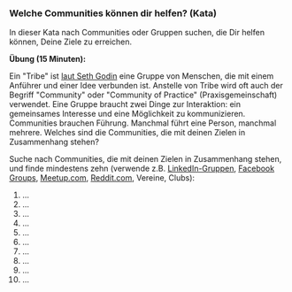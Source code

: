 ### Welche Communities können dir helfen? (Kata)

In dieser Kata nach Communities oder Gruppen suchen, die Dir helfen können, Deine Ziele zu erreichen.

**Übung (15 Minuten):**

Ein "Tribe" ist [laut Seth Godin](https://www.ted.com/talks/seth_godin_on_the_tribes_we_lead) eine Gruppe von Menschen, die mit einem Anführer und einer Idee verbunden ist. Anstelle von Tribe wird oft auch der Begriff "Community" oder "Community of Practice" (Praxisgemeinschaft) verwendet. Eine Gruppe braucht zwei Dinge zur Interaktion: ein gemeinsames Interesse und eine Möglichkeit zu kommunizieren. Communities brauchen Führung. Manchmal führt eine Person, manchmal mehrere. Welches sind die Communities, die mit deinen Zielen in Zusammenhang stehen?

Suche nach Communities, die mit deinen Zielen in Zusammenhang stehen, und finde mindestens zehn (verwende z.B. [LinkedIn-Gruppen](https://www.linkedin.com/groups), [Facebook Groups](https://www.facebook.com/groups), [Meetup.com](https://www.meetup.com), [Reddit.com](https://www.reddit.com/reddits), Vereine, Clubs):

1.  ...
2.  ...
3.  ...
4.  ...
5.  ...
6.  ...
7.  ...
8.  ...
9.  ...
10. ...
